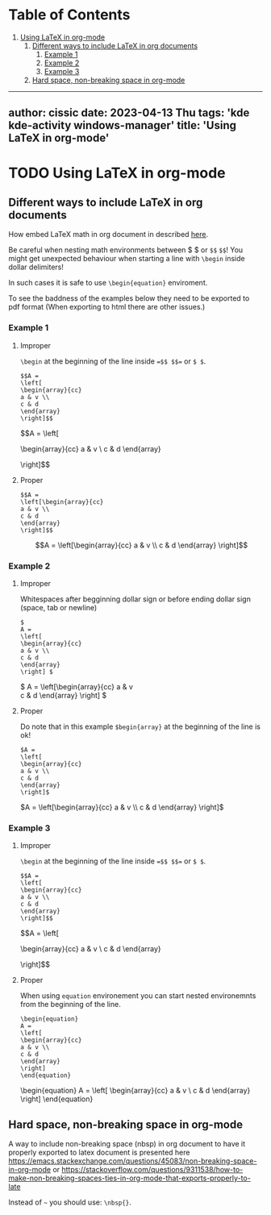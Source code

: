 
# Table of Contents

1.  [Using LaTeX in org-mode](#org83e5089)
    1.  [Different ways to include LaTeX in org documents](#orgb429b9e)
        1.  [Example 1](#org2e80874)
        2.  [Example 2](#org6a65b45)
        3.  [Example 3](#org3dc1236)
    2.  [Hard space, non-breaking space in org-mode](#org3a24ba6)

---
author: cissic
date: 2023-04-13 Thu
tags: 'kde kde-activity windows-manager'
title: 'Using LaTeX in org-mode'
---


<a id="org83e5089"></a>

# TODO Using LaTeX in org-mode


<a id="orgb429b9e"></a>

## Different ways to include LaTeX in org documents

How embed LaTeX math in org document in described [here](https://orgmode.org/manual/LaTeX-fragments.html).

Be careful when nesting math environments between $ $ or
`$$` `$$`!
You might get unexpected behaviour when starting a line with
`\begin`
inside dollar delimiters!

In such cases it is safe to use `\begin{equation}` enviroment.

To see the baddness of the examples below they need to be
exported to pdf format (When exporting to html there are other
issues.)


<a id="org2e80874"></a>

### Example 1

1.  Improper

    `\begin` at the beginning of the line inside `=$$ $$=` or `$ $`.
    
        $$A =
        \left[
        \begin{array}{cc}
        a & v \\
        c & d
        \end{array}
        \right]$$
    
    $$A =
    \left[
    
    \begin{array}{cc}
    a & v \\
    c & d
    \end{array}
    
    \right]$$

2.  Proper

        $$A =
        \left[\begin{array}{cc}
        a & v \\
        c & d
        \end{array}
        \right]$$
    
    $$A =
    \left[\begin{array}{cc}
    a & v \\
    c & d
    \end{array}
    \right]$$


<a id="org6a65b45"></a>

### Example 2

1.  Improper

    Whitespaces after begginning dollar sign or before ending dollar sign
    (space, tab or newline)
    
        $
        A =
        \left[
        \begin{array}{cc}
        a & v \\
        c & d
        \end{array}
        \right] $
    
    $
    A =
    \left[\begin{array}{cc}
    a & v   
    c & d
    \end{array}
    \right] $

2.  Proper

    Do note that in this example `$begin{array}` at the beginning of
    the line is ok!
    
        $A =
        \left[
        \begin{array}{cc}
        a & v \\
        c & d
        \end{array}
        \right]$
    
    $A =
    \left[\begin{array}{cc}
    a & v \\
    c & d
    \end{array}
    \right]$


<a id="org3dc1236"></a>

### Example 3

1.  Improper

    `\begin` at the beginning of the line inside `=$$ $$=` or `$ $`.
    
        $$A =
        \left[
        \begin{array}{cc}
        a & v \\
        c & d
        \end{array}
        \right]$$
    
    $$A =
    \left[
    
    \begin{array}{cc}
    a & v \\
    c & d
    \end{array}
    
    \right]$$

2.  Proper

    When using `equation` environement you can start nested
    environemnts from the beginning of the line.
    
        \begin{equation}
        A =
        \left[
        \begin{array}{cc}
        a & v \\
        c & d
        \end{array}
        \right]
        \end{equation}
    
    \begin{equation}
    A =
    \left[
    \begin{array}{cc}
    a & v \\
    c & d
    \end{array}
    \right]
    \end{equation}


<a id="org3a24ba6"></a>

## Hard space, non-breaking space in org-mode

A way to include non-breaking space (nbsp) in org document to
have it properly exported to latex document is
presented here
<https://emacs.stackexchange.com/questions/45083/non-breaking-space-in-org-mode>
or
<https://stackoverflow.com/questions/9311538/how-to-make-non-breaking-spaces-ties-in-org-mode-that-exports-properly-to-late>

Instead of `~` you should use: `\nbsp{}`.

